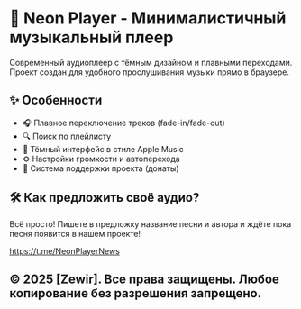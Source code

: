 # 🎵 Neon Player - Минималистичный музыкальный плеер  
  
Современный аудиоплеер с тёмным дизайном и плавными переходами. Проект создан для удобного прослушивания музыки прямо в браузере.  

## ✨ Особенности  

- 🎧 Плавное переключение треков (fade-in/fade-out)  
- 🔍 Поиск по плейлисту  
- 🎨 Тёмный интерфейс в стиле Apple Music  
- ⚙️ Настройки громкости и автоперехода  
- 💌 Система поддержки проекта (донаты)  

## 🛠️ Как предложить своё аудио?

Всё просто!
Пишете в предложку название песни и автора и ждёте пока песня появится в нашем проекте!





https://t.me/NeonPlayerNews















## © 2025 [Zewir]. Все права защищены. Любое копирование без разрешения запрещено.
